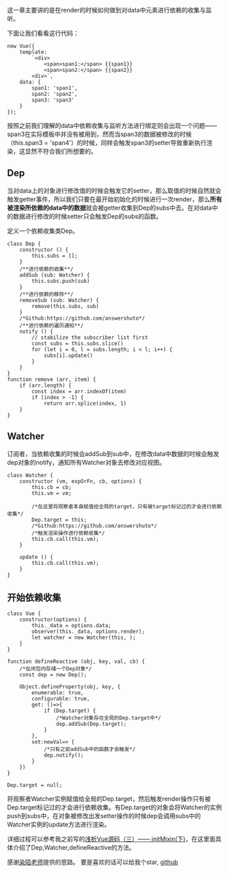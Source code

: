 这一章主要讲的是在render的时候如何做到对data中元素进行依赖的收集与监听。

下面让我们看看这行代码：

```
new Vue({
    template: 
        `<div>
            <span>span1:</span> {{span1}}
            <span>span2:</span> {{span2}}
        <div>`,
    data: {
        span1: 'span1',
        span2: 'span2',
        span3: 'span3'
    }
});
```
按照之前我们理解的data中依赖收集与监听方法进行绑定则会出现一个问题——span3在实际模板中并没有被用到，然而当span3的数据被修改的时候（this.span3 = 'span4'）的时候，同样会触发span3的setter导致重新执行渲染，这显然不符合我们所想要的。

## Dep
当对data上的对象进行修改值的时候会触发它的setter，那么取值的时候自然就会触发getter事件，所以我们只要在最开始初始化的时候进行一次render，那么**所有被渲染所依赖的data中的数据**就会被getter收集到Dep的subs中去。在对data中的数据进行修改的时候setter只会触发Dep的subs的函数。

定义一个依赖收集类Dep。


```
class Dep {
    constructor () {
        this.subs = [];
    }
    /**进行依赖的收集**/
    addSub (sub: Watcher) {
        this.subs.push(sub)
    }
    /**进行依赖的移除**/
    removeSub (sub: Watcher) {
        remove(this.subs, sub)
    }
    /*Github:https://github.com/answershuto*/
    /**进行依赖的遍历通知**/
    notify () {
        // stabilize the subscriber list first
        const subs = this.subs.slice()
        for (let i = 0, l = subs.length; i < l; i++) {
            subs[i].update()
        }
    }
}
function remove (arr, item) {
    if (arr.length) {
        const index = arr.indexOf(item)
        if (index > -1) {
            return arr.splice(index, 1)
    }
}
```

## Watcher

订阅者，当依赖收集的时候会addSub到sub中，在修改data中数据的时候会触发dep对象的notify，通知所有Watcher对象去修改对应视图。

```
class Watcher {
    constructor (vm, expOrFn, cb, options) {
        this.cb = cb;
        this.vm = vm;

        /*在这里将观察者本身赋值给全局的target，只有被target标记过的才会进行依赖收集*/
        Dep.target = this;
        /*Github:https://github.com/answershuto*/
        /*触发渲染操作进行依赖收集*/
        this.cb.call(this.vm);
    }

    update () {
        this.cb.call(this.vm);
    }
}
```
## 开始依赖收集

```
class Vue {
    constructor(options) {
        this._data = options.data;
        observer(this._data, options.render);
        let watcher = new Watcher(this, );
    }
}

function defineReactive (obj, key, val, cb) {
    /*在闭包内存储一个Dep对象*/
    const dep = new Dep();

    Object.defineProperty(obj, key, {
        enumerable: true,
        configurable: true,
        get: ()=>{
            if (Dep.target) {
                /*Watcher对象存在全局的Dep.target中*/
                dep.addSub(Dep.target);
            }
        },
        set:newVal=> {
            /*只有之前addSub中的函数才会触发*/
            dep.notify();
        }
    })
}

Dep.target = null;
```
将观察者Watcher实例赋值给全局的Dep.target，然后触发render操作只有被Dep.target标记过的才会进行依赖收集。有Dep.target的对象会将Watcher的实例push到subs中，在对象被修改出发setter操作的时候dep会调用subs中的Watcher实例的update方法进行渲染。

详细过程可以参考我之前写的[浅析Vue源码（三）—— initMixin(下)](https://juejin.im/post/5bb48c43e51d450e8b13e4ac)，在这里面具体介绍了Dep,Watcher,defineReactive的方法。

感谢[染陌老师](https://github.com/answershuto/learnVue)提供的思路。
要是喜欢的话可以给我个star, [github](https://github.com/DIVIBEAR/vue)
